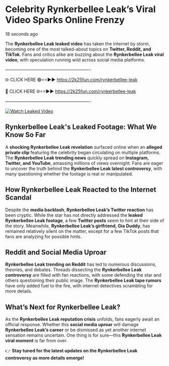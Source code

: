 # Celebrity Rynkerbellee Leak’s Viral Video Sparks Online Frenzy

18 seconds ago

The **Rynkerbellee Leak leaked video** has taken the internet by storm, becoming one of the most talked-about topics on **Twitter, Reddit, and TikTok**. Fans and critics alike are buzzing about the **Rynkerbellee Leak viral video**, with speculation running wild across social media platforms.

———————————————————-

🌐 CLICK HERE 🟢==►► https://2k25fun.com/rynkerbellee-leak

🔴 CLICK HERE 🌐==►► https://2k25fun.com/rynkerbellee-leak

———————————————————-

[![Watch Leaked Video](https://miro.medium.com/v2/resize:fit:828/format:webp/1*cilzJN44JGOrTw9NJCrNHA.gif "Watch Leaked Video")](https://2k25fun.com/rynkerbellee-leak)

## **Rynkerbellee Leak's Leaked Footage: What We Know So Far**  
A **shocking Rynkerbellee Leak revelation** surfaced online when an **alleged private clip** featuring the celebrity began circulating on multiple platforms. The **Rynkerbellee Leak trending news** quickly spread on **Instagram, Twitter, and YouTube**, amassing millions of views overnight. Fans are eager to uncover the truth behind the **Rynkerbellee Leak latest controversy**, with many questioning whether the footage is real or manipulated.  

## **How Rynkerbellee Leak Reacted to the Internet Scandal**  
Despite the **media backlash**, **Rynkerbellee Leak’s Twitter reaction** has been cryptic. While the star has not directly addressed the **leaked Rynkerbellee Leak footage**, a few **Twitter posts** seem to hint at their side of the story. Meanwhile, **Rynkerbellee Leak’s girlfriend, Gia Duddy**, has remained relatively silent on the matter, except for a few TikTok posts that fans are analyzing for possible hints.  

## **Reddit and Social Media Uproar**  
**Rynkerbellee Leak trending on Reddit** has led to numerous discussions, theories, and debates. Threads dissecting the **Rynkerbellee Leak controversy** are filled with fan reactions, with some defending the star and others questioning their public image. The **Rynkerbellee Leak tape rumors** have only added fuel to the fire, with internet detectives scrambling for more details.  

## **What’s Next for Rynkerbellee Leak?**  
As the **Rynkerbellee Leak reputation crisis** unfolds, fans eagerly await an official response. Whether this **social media uproar** will damage **Rynkerbellee Leak’s career** or be dismissed as yet another internet sensation remains uncertain. One thing is for sure—this **Rynkerbellee Leak viral moment** is far from over.  

👉 **Stay tuned for the latest updates on the Rynkerbellee Leak controversy as more details emerge!**  